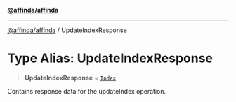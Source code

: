 [**@affinda/affinda**](../README.md)

***

[@affinda/affinda](../globals.md) / UpdateIndexResponse

# Type Alias: UpdateIndexResponse

> **UpdateIndexResponse** = [`Index`](../interfaces/Index.md)

Contains response data for the updateIndex operation.
